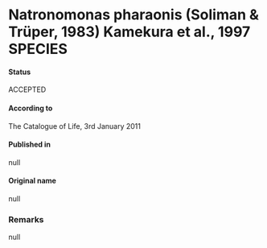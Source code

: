 # Natronomonas pharaonis (Soliman & Trüper, 1983) Kamekura et al., 1997 SPECIES

#### Status
ACCEPTED

#### According to
The Catalogue of Life, 3rd January 2011

#### Published in
null

#### Original name
null

### Remarks
null